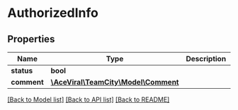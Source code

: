 # AuthorizedInfo

## Properties
Name | Type | Description | Notes
------------ | ------------- | ------------- | -------------
**status** | **bool** |  | [optional] 
**comment** | [**\AceViral\TeamCity\Model\Comment**](Comment.md) |  | [optional] 

[[Back to Model list]](../README.md#documentation-for-models) [[Back to API list]](../README.md#documentation-for-api-endpoints) [[Back to README]](../README.md)


